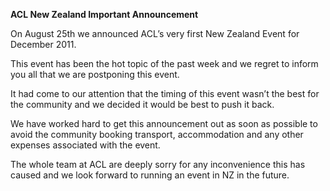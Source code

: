 **ACL New Zealand Important Announcement**




On August 25th we announced ACL’s very first New Zealand Event for December 2011. 





This event has been the hot topic of the past week and we regret to inform you all that we are postponing this event.





It had come to our attention that the timing of this event wasn’t the best for the community and we decided it would be best to push it back.





We have worked hard to get this announcement out as soon as possible to avoid the community booking transport, accommodation and any other expenses associated with the event.





The whole team at ACL are deeply sorry for any inconvenience this has caused and we look forward to running an event in NZ in the future.
